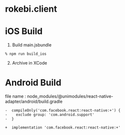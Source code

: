 # rokebi.client

# iOS Build

1. Build main.jsbundle

```
% npm run build_ios
```

2. Archive in XCode

# Android Build

file name : node_modules/@unimodules/react-native-adapter/android/build.gradle

```
-  compileOnly('com.facebook.react:react-native:+') {
-    exclude group: 'com.android.support'
-  }

+  implementation 'com.facebook.react:react-native:+'
```
